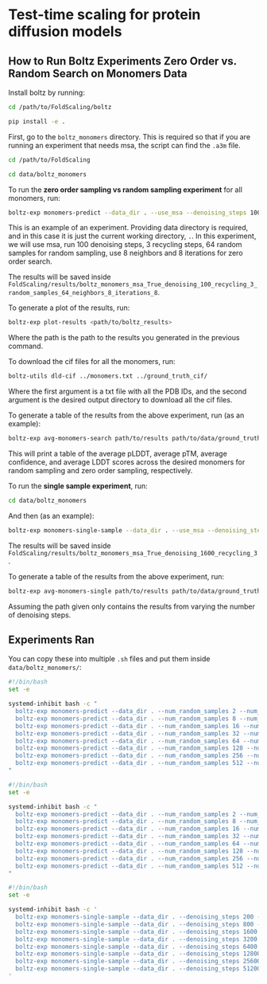 # Test-time scaling for protein diffusion models

## How to Run Boltz Experiments Zero Order vs. Random Search on Monomers Data

Install boltz by running:

```bash
cd /path/to/FoldScaling/boltz
```

```bash
pip install -e .
```

First, go to the `boltz_monomers` directory. This is required so that if you are running an experiment that needs msa, the script can find the `.a3m` file.

```bash
cd /path/to/FoldScaling
```

```bash
cd data/boltz_monomers
```

To run the **zero order sampling vs random sampling experiment** for all monomers, run:
```bash
boltz-exp monomers-predict --data_dir . --use_msa --denoising_steps 100 --recycling_steps 3 --num_random_samples 64 --num_neighbors 8 --num_iterations 8
```

This is an example of an experiment. Providing data directory is required, and in this case it is just the current working directory, `.`. In this experiment, we will use msa, run 100 denoising steps, 3 recycling steps, 64 random samples for random sampling, use 8 neighbors and 8 iterations for zero order search.

The results will be saved inside `FoldScaling/results/boltz_monomers_msa_True_denoising_100_recycling_3_random_samples_64_neighbors_8_iterations_8`.

To generate a plot of the results, run:
```bash
boltz-exp plot-results <path/to/boltz_results>
```
Where the path is the path to the results you generated in the previous command.

To download the cif files for all the monomers, run:
```bash
boltz-utils dld-cif ../monomers.txt ../ground_truth_cif/
```
Where the first argument is a txt file with all the PDB IDs, and the second argument is the desired output directory to download all the cif files.

To generate a table of the results from the above experiment, run (as an example):
```bash
boltz-exp avg-monomers-search path/to/results path/to/data/ground_truth_cif
```
This will print a table of the average pLDDT, average pTM, average confidence, and average LDDT scores across the desired monomers for random sampling and zero order sampling, respectively.

To run the **single sample experiment**, run:
```bash
cd data/boltz_monomers
```

And then (as an example):
```bash
boltz-exp monomers-single-sample --data_dir . --use_msa --denoising_steps 1600 --recycling_steps 3
```
The results will be saved inside `FoldScaling/results/boltz_monomers_msa_True_denoising_1600_recycling_3`.

To generate a table of the results from the above experiment, run:
```bash
boltz-exp avg-monomers-single path/to/results path/to/data/ground_truth_cif
```
Assuming the path given only contains the results from varying the number of denoising steps.


## Experiments Ran

You can copy these into multiple `.sh` files and put them inside `data/boltz_monomers/`:

```bash
#!/bin/bash
set -e

systemd-inhibit bash -c "
  boltz-exp monomers-predict --data_dir . --num_random_samples 2 --num_neighbors 2 --num_iterations 1 --verifier plddt --num_monomers 25 &&
  boltz-exp monomers-predict --data_dir . --num_random_samples 8 --num_neighbors 2 --num_iterations 4 --verifier plddt --num_monomers 25 &&
  boltz-exp monomers-predict --data_dir . --num_random_samples 16 --num_neighbors 2 --num_iterations 8 --verifier plddt --num_monomers 25 &&
  boltz-exp monomers-predict --data_dir . --num_random_samples 32 --num_neighbors 2 --num_iterations 16 --verifier plddt --num_monomers 25 &&
  boltz-exp monomers-predict --data_dir . --num_random_samples 64 --num_neighbors 2 --num_iterations 32 --verifier plddt --num_monomers 25 &&
  boltz-exp monomers-predict --data_dir . --num_random_samples 128 --num_neighbors 2 --num_iterations 64 --verifier plddt --num_monomers 25 &&
  boltz-exp monomers-predict --data_dir . --num_random_samples 256 --num_neighbors 2 --num_iterations 128 --verifier plddt --num_monomers 25
  boltz-exp monomers-predict --data_dir . --num_random_samples 512 --num_neighbors 2 --num_iterations 256 --verifier plddt --num_monomers 25
"
```

```bash
#!/bin/bash
set -e

systemd-inhibit bash -c "
  boltz-exp monomers-predict --data_dir . --num_random_samples 2 --num_neighbors 2 --num_iterations 1 --verifier lddt --num_monomers 25 --gt_cifs ../ground_truth_cif/ &&
  boltz-exp monomers-predict --data_dir . --num_random_samples 8 --num_neighbors 2 --num_iterations 4 --verifier lddt --num_monomers 25 --gt_cifs ../ground_truth_cif/ &&
  boltz-exp monomers-predict --data_dir . --num_random_samples 16 --num_neighbors 2 --num_iterations 8 --verifier lddt --num_monomers 25 --gt_cifs ../ground_truth_cif/ &&
  boltz-exp monomers-predict --data_dir . --num_random_samples 32 --num_neighbors 2 --num_iterations 16 --verifier lddt --num_monomers 25 --gt_cifs ../ground_truth_cif/ &&
  boltz-exp monomers-predict --data_dir . --num_random_samples 64 --num_neighbors 2 --num_iterations 32 --verifier lddt --num_monomers 25 --gt_cifs ../ground_truth_cif/ &&
  boltz-exp monomers-predict --data_dir . --num_random_samples 128 --num_neighbors 2 --num_iterations 64 --verifier lddt --num_monomers 25 --gt_cifs ../ground_truth_cif/ &&
  boltz-exp monomers-predict --data_dir . --num_random_samples 256 --num_neighbors 2 --num_iterations 128 --verifier lddt --num_monomers 25 --gt_cifs ../ground_truth_cif/
  boltz-exp monomers-predict --data_dir . --num_random_samples 512 --num_neighbors 2 --num_iterations 256 --verifier lddt --num_monomers 25 --gt_cifs ../ground_truth_cif/
"
```

```bash
#!/bin/bash
set -e

systemd-inhibit bash -c '
  boltz-exp monomers-single-sample --data_dir . --denoising_steps 200 --num_monomers 25 --gt_cifs ../ground_truth_cif/ &&
  boltz-exp monomers-single-sample --data_dir . --denoising_steps 800 --num_monomers 25 --gt_cifs ../ground_truth_cif/ &&
  boltz-exp monomers-single-sample --data_dir . --denoising_steps 1600 --num_monomers 25 --gt_cifs ../ground_truth_cif/ &&
  boltz-exp monomers-single-sample --data_dir . --denoising_steps 3200 --num_monomers 25 --gt_cifs ../ground_truth_cif/ &&
  boltz-exp monomers-single-sample --data_dir . --denoising_steps 6400 --num_monomers 25 --gt_cifs ../ground_truth_cif/ &&
  boltz-exp monomers-single-sample --data_dir . --denoising_steps 12800 --num_monomers 25 --gt_cifs ../ground_truth_cif/ &&
  boltz-exp monomers-single-sample --data_dir . --denoising_steps 25600 --num_monomers 25 --gt_cifs ../ground_truth_cif/ &&
  boltz-exp monomers-single-sample --data_dir . --denoising_steps 51200 --num_monomers 25 --gt_cifs ../ground_truth_cif/
'
```
